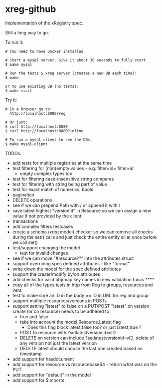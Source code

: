 # xreg-github

Implementation of the xRegistry spec.

Still a long way to go.

To run it:
```
# You need to have Docker installed

# Start a mysql server. Give it about 30 seconds to fully start
$ make mysql

# Run the tests & xreg server (creates a new DB each time):
$ make

or to use existing DB (no tests):
$ make start
```

Try it:
```
# In a browser go to:
  http://localhost:8080?reg

# Or just:
$ curl http://localhost:8080
$ curl http://localhost:8080?inline

# To run a mysql client to see the DBs:
$ make mysql-client
```

TODOs:
- add tests for multiple registries at the same time
- test filtering for (non)empty values - e.g. filter=id=  filter=id
  - empty complex types too
- test for filtering case-insensitive string compares
- test for filtering with string being part of value
- test for exact match of numerics, bools
- pagination
- DELETE operations
- see if we can prepend Path with / or append it with /
- save latest highest "versionId" in Resource so we can assign a new value
  if not provided by the client
- transactions
- add complex filters testcases
- create a schema (xreg model) checker so we can remove all checks during
  the set() calls and just check the entire entity all at once before we
  call set()
- test/support changing the model
  - test for invalid changes
- see if we can move "#resource??" into the attributes struct
- support overriding spec defined attributes - like "format"
- write down the model for the spec defined attributes
- support the create/modify by/on attributes
- add checks for valid obj/map key names in new validation funcs ****
- copy all of the types tests in http from Reg to groups, resources and vers
- test to make sure an ID in the body == ID in URL for reg and group
- support multiple resources/versions in POSTs
- support setting "latest" to false on a PUT/POST
  "latest" on version create (or on resource) needs to be adhered to
  - true and false
  - take into account the model.Resource.Latest flag
    - Does this flag block latest:false too? or just latest;true ?
  - POST to resource with ?setlatestversionid=vID
  - DELETE on version can include ?setlatestversionid=vID, delete of any
    version not just the latest version
  - DELETE latest should choose the last one created based on timestamp
- add support for hasdocument
- add support for resource vs resourcebase64 - return what was on the PUT
- add support for "default" in the model
- add support for $imports
